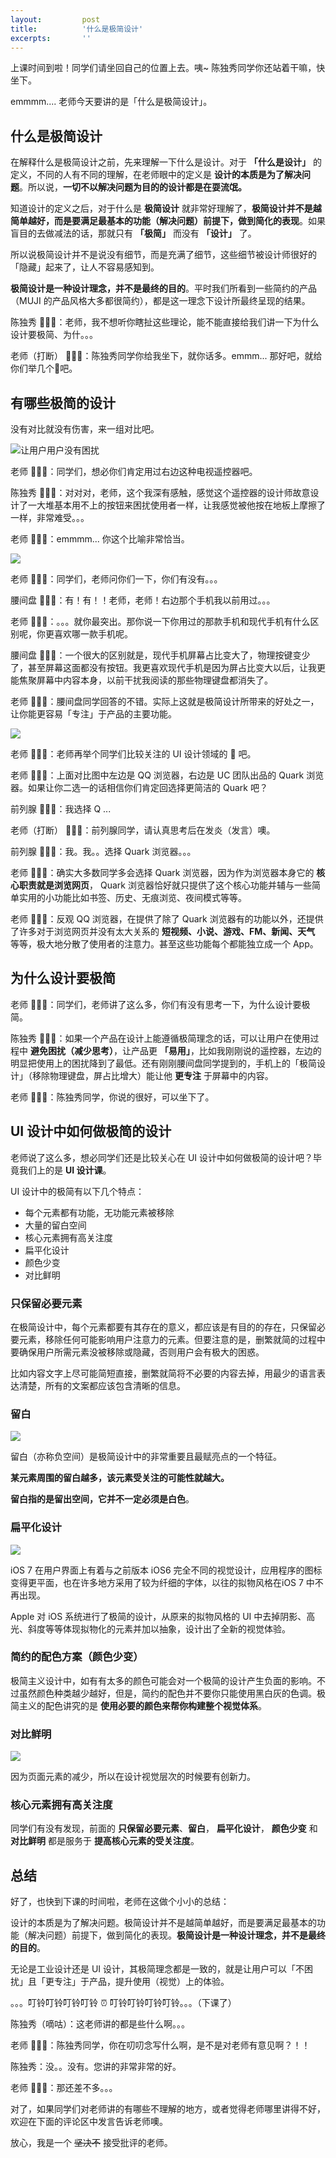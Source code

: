 ```yaml
---
layout:         post
title:          '什么是极简设计'
excerpts:       ''
---
```


上课时间到啦！同学们请坐回自己的位置上去。咦~ 陈独秀同学你还站着干嘛，快坐下。

emmmm.... 老师今天要讲的是「什么是极简设计」。

## 什么是极简设计

在解释什么是极简设计之前，先来理解一下什么是设计。对于 **「什么是设计」** 的定义，不同的人有不同的理解，在老师眼中的定义是 **设计的本质是为了解决问题**。所以说，**一切不以解决问题为目的的设计都是在耍流氓。**

知道设计的定义之后，对于什么是 **极简设计** 就非常好理解了，**极简设计并不是越简单越好，而是要满足最基本的功能（解决问题）前提下，做到简化的表现**。如果盲目的去做减法的话，那就只有 **「极简」** 而没有 **「设计」** 了。

所以说极简设计并不是说没有细节，而是充满了细节，这些细节被设计师很好的「隐藏」起来了，让人不容易感知到。

**极简设计是一种设计理念，并不是最终的目的**。平时我们所看到一些简约的产品（MUJI 的产品风格大多都很简约），都是这一理念下设计所最终呈现的结果。

陈独秀 🙋🏻‍♂️：老师，我不想听你瞎扯这些理论，能不能直接给我们讲一下为什么设计要极简、为什。。。

老师（打断） 👨🏻‍🏫：陈独秀同学你给我坐下，就你话多。emmm... 那好吧，就给你们举几个🌰吧。

## 有哪些极简的设计

没有对比就没有伤害，来一组对比吧。

![让用户用户没有困扰](/images/posts/what-is-design/compare-0.png)

<!-- <center>让用户用户没有困扰</center> -->
老师 👨🏻‍🏫：同学们，想必你们肯定用过右边这种电视遥控器吧。

陈独秀 🙋🏻‍♂️：对对对，老师，这个我深有感触，感觉这个遥控器的设计师故意设计了一大堆基本用不上的按钮来困扰使用者一样，让我感觉被他按在地板上摩擦了一样，非常难受。。。

老师 👨🏻‍🏫：emmmm... 你这个比喻非常恰当。

![](/images/posts/what-is-design/compare-1.png)

<!-- <center>Less is more</center> -->
老师 👨🏻‍🏫：同学们，老师问你们一下，你们有没有。。。

腰间盘 🙋🏻‍♂️：有！有！！老师，老师！右边那个手机我以前用过。。。

老师 👨🏻‍🏫：。。。就你最突出。那你说一下你用过的那款手机和现代手机有什么区别呢，你更喜欢哪一款手机呢。

腰间盘 🙋🏻‍♂️：一个很大的区别就是，现代手机屏幕占比变大了，物理按键变少了，甚至屏幕这面都没有按钮。我更喜欢现代手机是因为屏占比变大以后，让我更能焦聚屏幕中内容本身，以前干扰我阅读的那些物理键盘都消失了。

老师 👨🏻‍🏫：腰间盘同学回答的不错。实际上这就是极简设计所带来的好处之一，让你能更容易「专注」于产品的主要功能。

![](/images/posts/what-is-design/compare-2.png)

老师 👨🏻‍🏫：老师再举个同学们比较关注的 UI 设计领域的 🌰 吧。

老师 👨🏻‍🏫：上面对比图中左边是 QQ 浏览器，右边是 UC 团队出品的 Quark 浏览器。如果让你二选一的话相信你们肯定回选择更简洁的 Quark 吧？

前列腺 🙋🏻‍♂️：我选择 Q ...

老师（打断） 👨🏻‍🏫：前列腺同学，请认真思考后在发炎（发言）噢。

前列腺 🙋🏻‍♂️：我。我。。选择 Quark 浏览器。。。

老师 👨🏻‍🏫：确实大多数同学多会选择 Quark 浏览器，因为作为浏览器本身它的 **核心职责就是浏览网页**， Quark 浏览器恰好就只提供了这个核心功能并辅与一些简单实用的小功能比如书签、历史、无痕浏览、夜间模式等等。

老师 👨🏻‍🏫：反观 QQ 浏览器，在提供了除了 Quark 浏览器有的功能以外，还提供了许多对于浏览网页并没有太大关系的 **短视频、小说、游戏、FM、新闻、天气** 等等，极大地分散了使用者的注意力。甚至这些功能每个都能独立成一个 App。

## 为什么设计要极简

老师 👨🏻‍🏫：同学们，老师讲了这么多，你们有没有思考一下，为什么设计要极简。

陈独秀 🙋🏻‍♂️：如果一个产品在设计上能遵循极简理念的话，可以让用户在使用过程中 **避免困扰（减少思考）**，让产品更 **「易用」**，比如我刚刚说的遥控器，左边的明显把使用上的困扰降到了最低。还有刚刚腰间盘同学提到的，手机上的「极简设计」（移除物理键盘，屏占比增大）能让他 **更专注** 于屏幕中的内容。

老师 👨🏻‍🏫：陈独秀同学，你说的很好，可以坐下了。

## UI 设计中如何做极简的设计

老师说了这么多，想必同学们还是比较关心在 UI 设计中如何做极简的设计吧？毕竟我们上的是 **UI 设计课**。

UI 设计中的极简有以下几个特点：

- 每个元素都有功能，无功能元素被移除
- 大量的留白空间
- 核心元素拥有高关注度
- 扁平化设计
- 颜色少变
- 对比鲜明

### 只保留必要元素

在极简设计中，每个元素都要有其存在的意义，都应该是有目的的存在，只保留必要元素，移除任何可能影响用户注意力的元素。但要注意的是，删繁就简的过程中要确保用户所需元素没被移除或隐藏，否则用户会有极大的困惑。

比如内容文字上尽可能简短直接，删繁就简将不必要的内容去掉，用最少的语言表达清楚，所有的文案都应该包含清晰的信息。

### 留白

![](/images/posts/what-is-design/good-5.png)

留白（亦称负空间）是极简设计中的非常重要且最赋亮点的一个特征。

**某元素周围的留白越多，该元素受关注的可能性就越大。**

**留白指的是留出空间，它并不一定必须是白色**。

### 扁平化设计

![](/images/posts/what-is-design/compare-3.jpg)

iOS 7 在用户界面上有着与之前版本 iOS6 完全不同的视觉设计，应用程序的图标变得更平面，也在许多地方采用了较为纤细的字体，以往的拟物风格在iOS 7 中不再出现。

Apple 对 iOS 系统进行了极简的设计，从原来的拟物风格的 UI 中去掉阴影、高光、斜度等等体现拟物化的元素并加以抽象，设计出了全新的视觉体验。

### 简约的配色方案（颜色少变）

极简主义设计中，如有有太多的颜色可能会对一个极简的设计产生负面的影响。不过虽然颜色种类越少越好，但是，简约的配色并不要你只能使用黑白灰的色调。极简主义的配色讲究的是 **使用必要的颜色来帮你构建整个视觉体系**。

### 对比鲜明

![](/images/posts/what-is-design/good-6.jpeg)

因为页面元素的减少，所以在设计视觉层次的时候要有创新力。

### 核心元素拥有高关注度

同学们有没有发现，前面的 **只保留必要元素**、**留白**， **扁平化设计**， **颜色少变** 和 **对比鲜明** 都是服务于 **提高核心元素的受关注度**。

## 总结

好了，也快到下课的时间啦，老师在这做个小小的总结：

设计的本质是为了解决问题。极简设计并不是越简单越好，而是要满足最基本的功能（解决问题）前提下，做到简化的表现。**极简设计是一种设计理念，并不是最终的目的**。

无论是工业设计还是 UI 设计，其极简理念都是一致的，就是让用户可以「不困扰」且「更专注」于产品，提升使用（视觉）上的体验。

。。。叮铃叮铃叮铃叮铃 ⏰ 叮铃叮铃叮铃叮铃。。。（下课了）

陈独秀（嘀咕）：这老师讲的都是些什么啊。。。

老师 👨🏻‍🏫：陈独秀同学，你在叨叨念写什么啊，是不是对老师有意见啊？！！

陈独秀：没。。没有。您讲的非常非常的好。

老师 👨🏻‍🏫：那还差不多。。。

对了，如果同学们对老师讲的有哪些不理解的地方，或者觉得老师哪里讲得不好，欢迎在下面的评论区中发言告诉老师噢。

放心，我是一个 ~~坚决不~~ 接受批评的老师。